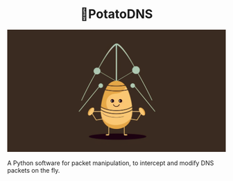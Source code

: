 <h1 align="center">🥔PotatoDNS</h1>

![](https://raw.githubusercontent.com/jparadadev/potatodns/assets/assets/logo.png)

 A Python software for packet manipulation, to intercept and modify DNS packets on the fly.
